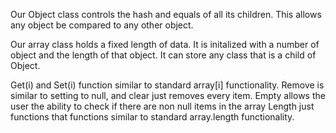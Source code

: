 Our Object class controls the hash and equals of all its children.
This allows any object be compared to any other object.

Our array class holds a fixed length of data.
It is initalized with a number of object and the length of that object.
It can store any class that is a child of Object.

Get(i) and Set(i) function similar to standard array[i] functionality.
Remove is similar to setting to null, and clear just removes every item.
Empty allows the user the ability to check if there are non null items in the array
Length just functions that functions similar to standard array.length functionality.

